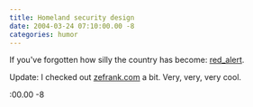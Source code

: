 ```yaml
---
title: Homeland security design
date: 2004-03-24 07:10:00.00 -8
categories: humor
---
```

If you've forgotten how silly the country has become: [red_alert](http://www.zefrank.com/redalert/index_better.html).

Update: I checked out [zefrank.com](http://www.zefrank.com/) a bit. Very, very, very cool.

:00.00 -8
